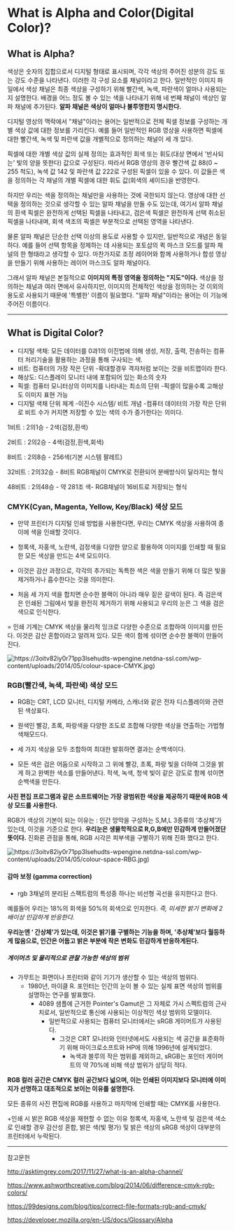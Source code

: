 # __What is Alpha and Color(Digital Color)?__



## __What is Alpha?__


색상은 숫자의 집합으로서 디지털 형태로 표시되며, 각각 색상의 주어진 성분의 강도 또는 강도 수준을 나타낸다. 이러한 각 구성 요소를 채널이라고 한다. 일반적인 이미지 파일에서 색상 채널은 최종 색상을 구성하기 위해 빨간색, 녹색, 파란색이 얼마나 사용되는지 설명한다. 배경을 어느 정도 볼 수 있는 색을 나타내기 위해 네 번째 채널이 색상인 알파 채널에 추가된다. __알파 채널은 색상이 얼마나 불투명한지 명시한다.__

디지털 영상의 맥락에서 "채널"이라는 용어는 일반적으로 전체 픽셀 정보를 구성하는 개별 색상 값에 대한 정보를 가리킨다. 예를 들어 일반적인 RGB 영상을 사용하면 픽셀에 대한 빨간색, 녹색 및 파란색 값을 개별적으로 정의하는 채널이 세 개 있다.

픽셀에 대한 개별 색상 값의 실제 정의는 효과적인 회색 또는 휘도(대상 면에서 '반사되는' 빛의 양을 뜻한다) 값으로 구성된다. 따라서 RGB 영상의 경우 빨간색 값 88(0 ~ 255 척도), 녹색 값 142 및 파란색 값 222로 구성된 픽셀이 있을 수 있다. 이 값들은 색을 정의하는 각 채널의 개별 픽셀에 대한 휘도 값(회색의 셰이드)을 반영한다.

 하지만 우리는 색을 정의하는 채널만을 사용하는 것에 국한되지 않는다. 영상에 대한 선택을 정의하는 것으로 생각할 수 있는 알파 채널을 만들 수도 있는데, 여기서 알파 채널의 흰색 픽셀은 완전하게 선택된 픽셀을 나타내고, 검은색 픽셀은 완전하게 선택 취소된 픽셀을 나타내며, 회색 색조의 픽셀은 부분적으로 선택된 영역을 나타낸다.

물론 알파 채널은 단순한 선택 이상의 용도로 사용할 수 있지만, 일반적으로 개념은 동일하다. 예를 들어 선택 항목을 정제하는 데 사용되는 포토샵의 퀵 마스크 모드를 알파 채널의 한 형태라고 생각할 수 있다. 
마찬가지로 조정 레이어와 함께 사용하거나 합성 영상을 만들기 위해 사용하는 레이어 마스크도 알파 채널이다.

그래서 알파 채널은 본질적으로 __이미지의 특정 영역을 정의하는 "지도"이다.__ 색상을 정의하는 채널과 여러 면에서 유사하지만, 이미지의 전체적인 색상을 정의하는 것 이외의 용도로 사용되기 때문에 '특별한' 이름이 필요했다. "알파 채널"이라는 용어는 이 기능에 주어진 이름이다.

----------------------------------------------------------------

## __What is Digital Color?__


+ 디지털 색채: 모든 데이터를 0과1의 이진법에 의해 생성, 저장, 출력, 전송하는 컴퓨터 처리기술을 활용하는 과정을 통해 구사되는 색.
+ 비트: 컴퓨터의 가장 작은 단위
-확대할경우 격자처럼 보이는 것을 비트맵이라 한다.
+ 해상도: 디스플레이 모니터 내에 포함되어 있는 화소의 숫자
+ 픽셀: 컴퓨터 모니터상의 이미지를 나타내는 최소의 단위
-픽셀이 많을수록 고해상도 이미지 표현 가능 
+ 디지털 색채 단위 체계
-이진수 시스템/ 비트 개념
-컴퓨터 데이터의 가장 작은 단위로 비트 수가 커지면 저장할 수 있는 색의 수가 증가한다는 의미다.

1비트 : 2의1승 - 2색(검정,흰색)

2비트 : 2의2승 - 4색(검정,흰색,회색)

8비트 : 2의8승 - 256색(기본 시스템 팔레트)

32비트 : 2의32승 - 8비트 RGB채널이 CMYK로 전환되어 분배방식이 달라지는 형식

48비트 : 2의48승 - 약 281조 색- RGB채널이 16비트로 저장되는 형식


### __CMYK(Cyan, Magenta, Yellow, Key/Black) 색상 모드__

+ 만약 프린터가 디지털 인쇄 방법을 사용한다면, 우리는 CMYK 색상을 사용하여 종이에 색을 인쇄할 것이다.

+ 청록색, 자홍색, 노란색, 검정색을 다양한 양으로 활용하여 이미지를 인쇄할 때 필요한 모든 색상을 만드는 4색 모드이다. 

+ 이것은 감산 과정으로, 각각의 추가되는 독특한 색은 색을 만들기 위해 더 많은 빛을 제거하거나 흡수한다는 것을 의미한다. 

+ 처음 세 가지 색을 합치면 순수한 블랙이 아니라 매우 짙은 갈색이 된다. 즉 검은색은 인쇄된 그림에서 빛을 완전히 제거하기 위해 사용되고 우리의 눈은 그 색을 검은색으로 인식한다.

= 인쇄 기계는 CMYK 색상을 물리적 잉크로 다양한 수준으로 조합하여 이미지를 만든다. 이것은 감산 혼합이라고 알려져 있다. 모든 색이 함께 섞이면 순수한 블랙이 만들어진다.

![https://3oitv82iy0r71pp3lsehudts-wpengine.netdna-ssl.com/wp-content/uploads/2014/05/colour-space-CMYK.jpg)](https://3oitv82iy0r71pp3lsehudts-wpengine.netdna-ssl.com/wp-content/uploads/2014/05/colour-space-CMYK.jpg)

### __RGB(빨간색, 녹색, 파란색) 색상 모드__

+ RGB는 CRT, LCD 모니터, 디지털 카메라, 스캐너와 같은 전자 디스플레이와 관련된 색상표다. 

+ 원색인 빨강, 초록, 파랑색을 다양한 조도로 조합해 다양한 색상을 연출하는 가법형 색채모드다. 

+ 세 가지 색상을 모두 조합하여 최대한 발휘하면 결과는 순백색이다.

+ 모든 색은 검은 어둠으로 시작하고 그 위에 빨강, 초록, 파랑 빛을 더하여 그것을 밝게 하고 완벽한 색소를 만들어낸다. 적색, 녹색, 청색 빛이 같은 강도로 함께 섞이면 순백색을 만든다.

__사진 편집 프로그램과 같은 소프트웨어는 가장 광범위한 색상을 제공하기 때문에 RGB 색상 모드를 사용한다.__

RGB가 색상의 기본이 되는 이유는 : 인간 망막을 구성하는 S,M,L 3종류의 ‘추상체’가 있는데, 이것을 기준으로 한다. __우리눈은 생물학적으로 R,G,B에만 민감하게 만들어졌단 뜻이다.__
진화론 관점을 통해, RGB 시각은 피부색을 구별하기 위해 진화 했다고 한다.

![https://3oitv82iy0r71pp3lsehudts-wpengine.netdna-ssl.com/wp-content/uploads/2014/05/colour-space-RBG.jpg)](https://3oitv82iy0r71pp3lsehudts-wpengine.netdna-ssl.com/wp-content/uploads/2014/05/colour-space-RBG.jpg)
 
#### __감마 보정 (gamma correction)__

+ rgb 3채널의 분리된 스팩트럼의 특성중 하나는 비선형 곡선을 유지한다고 한다.

예를들어 우리는 18%의 회색을 50%의 회색으로 인지한다.
_즉, 미세한 밝기 변화에 2배이상 민감하게 반응한다._

__우리눈엔 ‘ 간상체’가 있는데, 이것은 밝기를 구별하는 기능을 하며, '추상체’보다 월등하게 많음으로, 인간은 어둡고 밝은 부분에 작은 변화도 민감하게 반응하게된다.__

##### __게이머츠 및 물리적으로 관찰 가능한 색상의 범위__

+ 가무트는 화면이나 프린터와 같이 기기가 생산할 수 있는 색상의 범위다.  
  + 1980년, 마이클 R. 포인터는 인간의 눈이 볼 수 있는 실제 표면 색상의 범위를 설명하는 연구를 발표했다.  
    + 4089 샘플에 근거한 Pointer's Gamut은 그 자체로 가시 스펙트럼의 근사치로서, 일반적으로 통신에 사용되는 이상적인 색상 범위의 모델이다.
      + 일반적으로 사용되는 컴퓨터 모니터에서는 sRGB 게이머트가 사용된다. 
        + 그것은 CRT 모니터와 인터넷에서도 사용되는 색 공간을 표준화하기 위해 마이크로소프트와 HP에 의해 1996년에 설계되었다. 
           + 녹색과 블루의 작은 범위를 제외하고, sRGB는 포인터 게이머트의 약 70%에 비해 색상 범위가 상당히 적다.


__RGB 컬러 공간은 CMYK 컬러 공간보다 넓으며, 이는 인쇄된 이미지보다 모니터에 이미지가 선명하고 대조적으로 보이는 이유를 설명한다.__

모든 종류의 사진 편집에 RGB를 사용하고 마지막에 인쇄할 때는 CMYK를 사용한다.

+인쇄 시 밝은 RGB 색상을 재현할 수 없는 이유
청록색, 자홍색, 노란색 및 검은색 색소로 인쇄할 경우 감산성 혼합, 밝은 색(빛 평가) 및 밝은 색상의 sRGB 색상이 대부분의 프린터에서 누락된다.

-------------------------------------------------------------------------
참고문헌

http://asktimgrey.com/2017/11/27/what-is-an-alpha-channel/

https://www.ashworthcreative.com/blog/2014/06/difference-cmyk-rgb-colors/

https://99designs.com/blog/tips/correct-file-formats-rgb-and-cmyk/

https://developer.mozilla.org/en-US/docs/Glossary/Alpha
